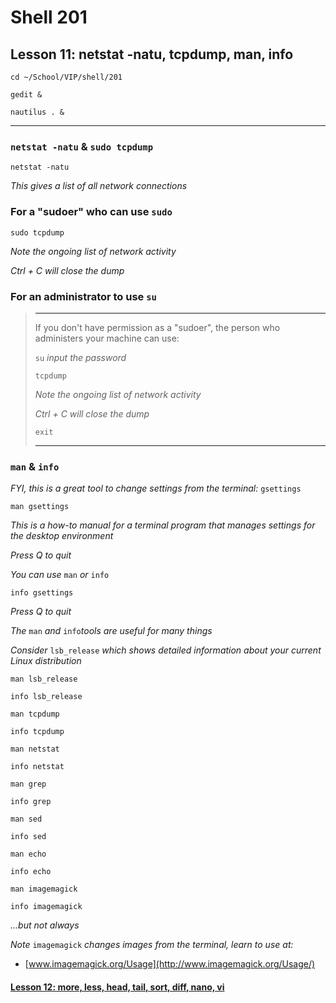 # Shell 201
## Lesson 11: netstat -natu, tcpdump, man, info

`cd ~/School/VIP/shell/201`

`gedit &`

`nautilus . &`
___

### `netstat -natu` & `sudo tcpdump`

`netstat -natu`

*This gives a list of all network connections*

### For a "sudoer" who can use `sudo`

`sudo tcpdump`

*Note the ongoing list of network activity*

*Ctrl + C will close the dump*

### For an administrator to use `su`
> ___
> If you don't have permission as a "sudoer", the person who administers your machine can use:
> 
> `su` *input the password*
> 
> `tcpdump`
> 
> *Note the ongoing list of network activity*
> 
> *Ctrl + C will close the dump*
> 
> `exit`
> ___

### `man` & `info`

*FYI, this is a great tool to change settings from the terminal:* `gsettings`

`man gsettings`

*This is a how-to manual for a terminal program that manages settings for the desktop environment*

*Press Q to quit*

*You can use* `man` *or* `info`

`info gsettings`

*Press Q to quit*

*The* `man` *and* `info`*tools are useful for many things*

*Consider* `lsb_release` *which shows detailed information about your current Linux distribution*

`man lsb_release`

`info lsb_release`

`man tcpdump`

`info tcpdump`

`man netstat`

`info netstat`

`man grep`

`info grep`

`man sed`

`info sed`

`man echo`

`info echo`

`man imagemagick`

`info imagemagick`

*...but not always*

*Note* `imagemagick` *changes images from the terminal, learn to use at:*
- [www.imagemagick.org/Usage](http://www.imagemagick.org/Usage/)

#### [Lesson 12: more, less, head, tail, sort, diff, nano, vi](https://github.com/inkVerb/vip/blob/master/201-shell/Lesson-12.md)
